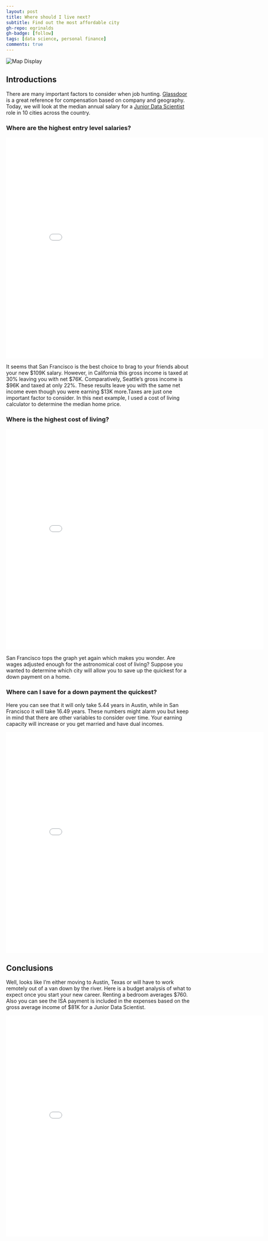 ```yaml
---
layout: post
title: Where should I live next?
subtitle: Find out the most affordable city
gh-repo: egrinalds
gh-badge: [follow]
tags: [data science, personal finance]
comments: true
---
```


![Map Display](https://imgur.com/kEhvXR1.png)

## Introductions

There are many important factors to consider when job hunting. [Glassdoor](https://www.glassdoor.com/index.htm/) is a great reference for compensation based on company and geography. Today, we will look at the median annual salary for a [Junior Data Scientist](https://www.glassdoor.com/Salaries/san-francisco-junior-data-scientist-salary-SRCH_IL.0,13_IM759_KO14,35.htm/) role in 10 cities across the country.

### Where are the highest entry level salaries?
<iframe width="700" height="600" frameborder="0" scrolling="no" src="//plotly.com/~egrinalds/1.embed"></iframe>

It seems that San Francisco is the best choice to brag to your friends about your new $109K salary. However, in California this gross income is taxed at 30% leaving you with net $76K. Comparatively, Seattle’s gross income is $96K and taxed at only 22%. These results leave you with the same net income even though you were earning $13K more.Taxes are just one important factor to consider. In this next example, I used a cost of living calculator to determine the median home price.

### Where is the highest cost of living?
<iframe width="700" height="600" frameborder="0" scrolling="no" src="//plotly.com/~egrinalds/3.embed"></iframe>

San Francisco tops the graph yet again which makes you wonder. Are wages adjusted enough for the astronomical cost of living? Suppose you wanted to determine which city will allow you to save up the quickest for a down payment on a home.

### Where can I save for a down payment the quickest?
Here you can see that it will only take 5.44 years in Austin, while in San Francisco it will take 16.49 years. These numbers might alarm you but keep in mind that there are other variables to consider over time. Your earning capacity will increase or you get married and have dual incomes.
<iframe width="700" height="600" frameborder="0" scrolling="no" src="//plotly.com/~egrinalds/5.embed"></iframe>

## Conclusions

Well, looks like I’m either moving to Austin, Texas or will have to work remotely out of a van down by the river. Here is a budget analysis of what to expect once you start your new career. Renting a bedroom averages $760. Also you can see the ISA payment is included in the expenses based on the gross average income of $81K for a Junior Data Scientist.
<iframe width="700" height="600" frameborder="0" scrolling="no" src="//plotly.com/~egrinalds/7.embed"></iframe>






